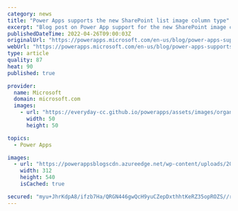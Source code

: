 ```yaml
---
category: news
title: "Power Apps supports the new SharePoint list image column type"
excerpt: "Blog post on Power App support for the new SharePoint image column type"
publishedDateTime: 2022-04-26T09:00:03Z
originalUrl: "https://powerapps.microsoft.com/en-us/blog/power-apps-supports-the-new-sharepoint-list-image-column-type/"
webUrl: "https://powerapps.microsoft.com/en-us/blog/power-apps-supports-the-new-sharepoint-list-image-column-type/"
type: article
quality: 87
heat: 90
published: true

provider:
  name: Microsoft
  domain: microsoft.com
  images:
    - url: "https://everyday-cc.github.io/powerapps/assets/images/organizations/microsoft.com-50x50.jpg"
      width: 50
      height: 50

topics:
  - Power Apps

images:
  - url: "https://powerappsblogscdn.azureedge.net/wp-content/uploads/2021/05/Add-Field-Item-Photo.png"
    width: 312
    height: 540
    isCached: true

secured: "myu+JhrKdpA8/ifzb7Ha/QRGN446gwQcH9yuCZepDxthhtKeRZ35opROZS//rn35hDqrXUL30p/lhUlecvy2PtFSBDNI9CcIeImWQZoyo/mOoqS2frhN/+iebTO/2p8Jzu7NmJ7/VAT/3q+2ntx/XW+crGqpj+em8sdZ3R0ZzY4Z869c5TPDscrjDhnk7F8fN0LT/nSUzK5e/6sHWILKFOxZ7qRa8NbcQOlIYLjbHVFrzdbt0UtxoRV3F81zHViNKZi6bzUsn7bJB2caoENrluHMdL5H+KXRxi1cgHrJaaAA1kUWab4/frh6tdrJzEDP78803PgSzfrna5+2nomtfIbOULTYY+xZDTMo8NP7ixQ=;HpUwkWuObc3KMSH6JR+HCA=="
---
```


